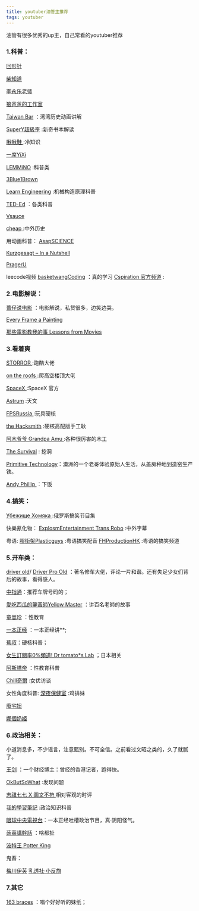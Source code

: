 ```yaml
---
title: youtuber油管主推荐
tags: youtuber
---
```



油管有很多优秀的up主，自己常看的youtuber推荐

<!--more--> 




###  1.科普：
[回形针](https://www.youtube.com/channel/UCUGJ-yKqQHl4FSZwUmGpiUg)

[柴知道](https://www.youtube.com/channel/UCQtwvRQWnT5Buh9hpvNNryQ)

[李永乐老师](https://www.youtube.com/channel/UCSs4A6HYKmHA2MG_0z-F0xw)

[狼爸爸的工作室](https://www.youtube.com/channel/UC2dWZP6pgyoWZljdkP2yhEw)

[Taiwan Bar](https://www.youtube.com/channel/UCRNsHFT7BFoAPBcuAa5sgEQ)  ：湾湾历史动画讲解

[SuperY超級歪](https://www.youtube.com/channel/UCAM7yIYvZGYLJR6z6RqLlNw) :新奇书本解读

[啾啾鞋 ](https://www.youtube.com/channel/UCIF_gt4BfsWyM_2GOcKXyEQ) :冷知识

[一席YiXi](https://www.youtube.com/channel/UCKFB_rVEFEF3l-onQGvGx1A)

[LEMMiNO](https://www.youtube.com/channel/UCRcgy6GzDeccI7dkbbBna3Q) :科普类

[3Blue1Brown](https://www.youtube.com/channel/UCYO_jab_esuFRV4b17AJtAw)

[Learn Engineering](https://www.youtube.com/channel/UCqZQJ4600a9wIfMPbYc60OQ) :机械构造原理科普

[TED-Ed](https://www.youtube.com/channel/UCsooa4yRKGN_zEE8iknghZA) ：各类科普

[Vsauce](https://www.youtube.com/channel/UC6nSFpj9HTCZ5t-N3Rm3-HA)

[cheap ](https://www.youtube.com/channel/UCGGrblndNzi86WY5lJkQJiA) :中外历史

用动画科普：
[AsapSCIENCE ](https://www.youtube.com/channel/UCC552Sd-3nyi_tk2BudLUzA) 

[Kurzgesagt – In a Nutshell ](https://www.youtube.com/channel/UCsXVk37bltHxD1rDPwtNM8Q)

[PragerU](https://www.youtube.com/channel/UCZWlSUNDvCCS1hBiXV0zKcA)

leecode视频
[basketwangCoding](https://www.youtube.com/channel/UCE35PnPX7EZi8nHSegjMn6Q) ：真的学习
[Cspiration 官方频道](https://www.youtube.com/channel/UCTWuRL33U8xBPqk3LehXjFw) :


### 2.电影解说：
[蔷仔说电影](https://www.youtube.com/channel/UC_Udz5R0NCgLTWbmn-QiWGA) ：电影解说，私货很多，边笑边哭。

[Every Frame a Painting ](https://www.youtube.com/channel/UCjFqcJQXGZ6T6sxyFB-5i6A)  

[那些電影教我的事 Lessons from Movies ](https://www.youtube.com/channel/UCt8mg-YL_ikTAJKuZ8GMtqg)


### 3.看着爽

[STORROR ](https://www.youtube.com/channel/UCdPui8EYr_sX6q1xNXCRPXg) :跑酷大佬

[on the roofs ](https://www.youtube.com/channel/UCiBCfXg5HoSxWQ9vMXUJbgg) :爬高空楼顶大佬

[SpaceX ](https://www.youtube.com/channel/UCtI0Hodo5o5dUb67FeUjDeA) :SpaceX 官方

[Astrum](https://www.youtube.com/channel/UC-9b7aDP6ZN0coj9-xFnrtw) :天文

[FPSRussia ](https://www.youtube.com/channel/UCEPTp5WMAzjh9mOrKUwRLmQ) :玩具硬核

[the Hacksmith](https://www.youtube.com/channel/UCjgpFI5dU-D1-kh9H1muoxQ) :硬核高配版手工耿

[阿木爷爷 Grandpa Amu ](https://www.youtube.com/channel/UClaEdLrmti779-tyovta8zw) :各种很厉害的木工

[The Survival](https://www.youtube.com/channel/UCOtloDe4Ytw3X2v04uU91bA) : 挖洞

[Primitive Technology](https://www.youtube.com/channel/UCAL3JXZSzSm8AlZyD3nQdBA)：澳洲的一个老哥体验原始人生活，从盖房种地到造窑生产铁。

[Andy Phillip ](https://www.youtube.com/channel/UCDQz4H7tz6Fwu5_5rg4W6pA) ：下饭


### 4.搞笑：

[Убежище Хомяка ](https://www.youtube.com/channel/UCgdTAHzJCa8XzVCuj4iOU2g) :俄罗斯搞笑节目集

快樂氰化物：
[ExplosmEntertainment ](https://www.youtube.com/channel/UCWXCrItCF6ZgXrdozUS-Idw) 
[Trans Robo](https://www.youtube.com/channel/UCVcAV3LmPfQ7gNcHQ5vgHoQ) :中外字幕

粤语:
[膠街架Plasticguys](https://www.youtube.com/channel/UCaqMxRBtG7lpDbciW04pcyg) :粤语搞笑配音
[FHProductionHK](https://www.youtube.com/channel/UCWHojUvKOvV1xwCANqSsnUg) :粤语的搞笑频道


### 5.开车类：
[driver old](https://www.youtube.com/channel/UCXdmBFVGjZyEO8OZwzUlKGQ)/ 
[Driver Pro Old](https://www.youtube.com/channel/UCjSy7_xRn9NilzDxdxWTuhA) ：著名修车大佬，评论一片和谐。还有失足少女们背后的故事，看得感人。

[中指通](https://www.youtube.com/channel/UCYjB6uufPeHSwuHs8wovLjg)：推荐车牌号码的；

[愛吃西瓜的鑒黃師Yellow Master](https://www.youtube.com/channel/UCb6rPH9UYVnf7Bt5VYiyypQ) ：讲百名老師的故事


[童嵩珍](https://www.youtube.com/channel/UCjdBngHlymNP-teiRnxSvnA) ：性教育

[一本正经](https://www.youtube.com/channel/UCWZFosJgUQETelVwMp_ncrg) ：一本正经讲**;

[蕉叔](https://www.youtube.com/channel/UCW6sYevMa3WJta8mMvbzV5w)：硬核科普；

[女生訂閱率0%頻道! Dr tomato*s Lab](https://www.youtube.com/channel/UC9094qUWxqTHcKBL1hkueJA) ；日本相关

[阿斯塔帝](https://www.youtube.com/channel/UCnQ2TNmj-juTRTaZKIn00Kg) ：性教育科普

[Chill奇爾](https://www.youtube.com/channel/UCH3f1nxUIflWtOHFq0XTpKw) :女优访谈


女性角度科普:
[深夜保健室](https://www.youtube.com/channel/UC3wKxhcAI9C7Ki0timBmqhg) :鸡排妹

[廢宅妞](https://www.youtube.com/channel/UCAzjd_OGXjiow2LdZ-Gq2kw) 

[娜個奶姬](https://www.youtube.com/channel/UCOj-P2XsJxlj2sOSLI5l4cA)


### 6.政治相关：

小道消息多，不少谣言，注意甄别。不可全信。之前看过文昭之类的，久了就腻了。

[王剑](https://www.youtube.com/channel/UC8UCbiPrm2zN9nZHKdTevZA) ：一个财经博主：曾经的香港记者，跑得快。

[OkButSoWhat](https://www.youtube.com/channel/UCE2tB8fPCGoMGAwwBMc7BuQ) :发现问题

[志祺七七 X 圖文不符 ](https://www.youtube.com/channel/UCiWXd0nmBjlKROwzMyPV-Nw) 相对客观的时评

[我的學習筆記](https://www.youtube.com/channel/UCAS8QqEyGGH71xYgFzNSbuw) :政治知识科普

[眼球中央電視台](https://www.youtube.com/channel/UCSs4A6HYKmHA2MG_0z-F0xw)：一本正经吐槽政治节目，真·阴阳怪气。

[蒟蒻講幹話](https://www.youtube.com/channel/UCjGBF7OQXzgJFDwrbzxtDrQ) ：啥都扯

[波特王 Potter King ](https://www.youtube.com/channel/UCsBP1dmKYfcorJ17kfOUTvg) 

鬼畜：

[梅川伊芙](https://www.youtube.com/channel/UCHrkvfuollkwjgGWAga8LLA)
[乳透社·小反旗](https://www.youtube.com/channel/UCr9pkYrfp6QumE11R9A9gqQ)

### 7.其它
[163 braces](https://www.youtube.com/channel/UCnmeiFVqv64lAmVaw2PUm7w) ：唱个好好听的妹纸；
